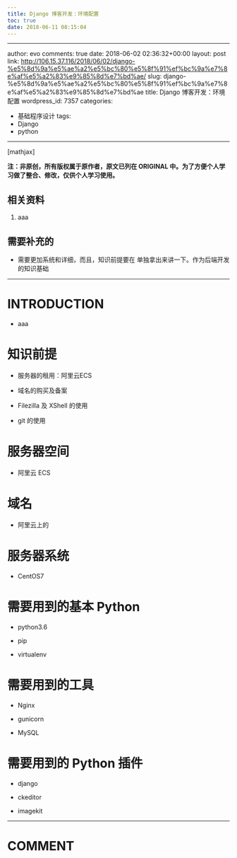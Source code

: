```yaml
---
title: Django 博客开发：环境配置
toc: true
date: 2018-06-11 08:15:04
---
```

---
author: evo
comments: true
date: 2018-06-02 02:36:32+00:00
layout: post
link: http://106.15.37.116/2018/06/02/django-%e5%8d%9a%e5%ae%a2%e5%bc%80%e5%8f%91%ef%bc%9a%e7%8e%af%e5%a2%83%e9%85%8d%e7%bd%ae/
slug: django-%e5%8d%9a%e5%ae%a2%e5%bc%80%e5%8f%91%ef%bc%9a%e7%8e%af%e5%a2%83%e9%85%8d%e7%bd%ae
title: Django 博客开发：环境配置
wordpress_id: 7357
categories:
- 基础程序设计
tags:
- Django
- python
---

<!-- more -->

[mathjax]

**注：非原创，所有版权属于原作者，原文已列在 ORIGINAL 中。为了方便个人学习做了整合、修改，仅供个人学习使用。**


## 相关资料





 	
  1. aaa




## 需要补充的





 	
  * 需要更加系统和详细，而且，知识前提要在 单独拿出来讲一下。作为后端开发的知识基础





* * *





# INTRODUCTION





 	
  * aaa





# 知识前提





 	
  * 服务器的租用：阿里云ECS

 	
  * 域名的购买及备案

 	
  * Filezilla 及 XShell 的使用

 	
  * git 的使用




# 服务器空间





 	
  * 阿里云 ECS




# 域名





 	
  * 阿里云上的




# 服务器系统





 	
  * CentOS7





# 




# 需要用到的基本 Python





 	
  * python3.6

 	
  * pip

 	
  * virtualenv




# 需要用到的工具





 	
  * Nginx

 	
  * gunicorn

 	
  * MySQL




# 需要用到的 Python 插件





 	
  * django

 	
  * ckeditor

 	
  * imagekit




























* * *





# COMMENT



